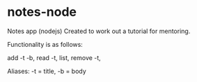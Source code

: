 # notes-node
Notes app (nodejs) 
Created to work out a tutorial for mentoring.

Functionality is as follows:

add -t -b,
read -t,
list,
remove -t,

Aliases: 
-t = title,
-b = body


